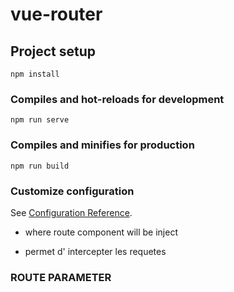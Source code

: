 # vue-router

## Project setup

```
npm install
```

### Compiles and hot-reloads for development

```
npm run serve
```

### Compiles and minifies for production

```
npm run build
```

### Customize configuration

See [Configuration Reference](https://cli.vuejs.org/config/).

- **<route-view/>** where route component will be inject

- <route-linK> permet d' intercepter les requetes

### ROUTE PARAMETER
